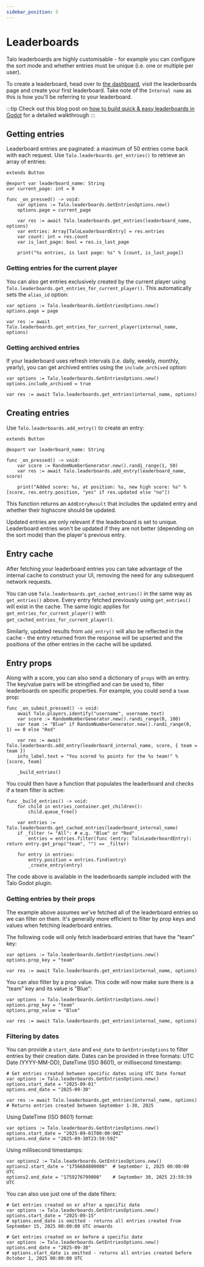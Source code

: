 ```yaml
---
sidebar_position: 5
---
```


# Leaderboards

Talo leaderboards are highly customisable - for example you can configure the sort mode and whether entries must be unique (i.e. one or multiple per user).

To create a leaderboard, head over to [the dashboard](https://dashboard.trytalo.com), visit the leaderboards page and create your first leaderboard. Take note of the `Internal name` as this is how you'll be referring to your leaderboard.

:::tip
Check out this blog post on [how to build quick & easy leaderboards in Godot](https://trytalo.com/blog/leaderboards-godot?utm_source=docs&utm_medium=tip) for a detailed walkthrough
:::

## Getting entries

Leaderboard entries are paginated: a maximum of 50 entries come back with each request. Use `Talo.leaderboards.get_entries()` to retrieve an array of entries:

```gdscript title="get_entries_button.gd"
extends Button

@export var leaderboard_name: String
var current_page: int = 0

func _on_pressed() -> void:
	var options := Talo.leaderboards.GetEntriesOptions.new()
	options.page = current_page

	var res := await Talo.leaderboards.get_entries(leaderboard_name, options)
	var entries: Array[TaloLeaderboardEntry] = res.entries
	var count: int = res.count
	var is_last_page: bool = res.is_last_page

	print("%s entries, is last page: %s" % [count, is_last_page])
```

### Getting entries for the current player

You can also get entries exclusively created by the current player using `Talo.leaderboards.get_entries_for_current_player()`. This automatically sets the `alias_id` option:

```gdscript
var options := Talo.leaderboards.GetEntriesOptions.new()
options.page = page

var res := await Talo.leaderboards.get_entries_for_current_player(internal_name, options)
```

### Getting archived entries

If your leaderboard uses refresh intervals (i.e. daily, weekly, monthly, yearly), you can get archived entries using the `include_archived` option:

```gdscript
var options := Talo.leaderboards.GetEntriesOptions.new()
options.include_archived = true

var res := await Talo.leaderboards.get_entries(internal_name, options)
```

## Creating entries

Use `Talo.leaderboards.add_entry()` to create an entry:

```gdscript title="add_entry_button.gd"
extends Button

@export var leaderboard_name: String

func _on_pressed() -> void:
	var score := RandomNumberGenerator.new().randi_range(1, 50)
	var res := await Talo.leaderboards.add_entry(leaderboard_name, score)

	print("Added score: %s, at position: %s, new high score: %s" % [score, res.entry.position, "yes" if res.updated else "no"])
```

This function returns an `AddEntryResult` that includes the updated entry and whether their highscore should be updated.

Updated entries are only relevant if the leaderboard is set to unique. Leaderboard entries won't be updated if they are not better (depending on the sort mode) than the player's previous entry.

## Entry cache

After fetching your leaderboard entries you can take advantage of the internal cache to construct your UI, removing the need for any subsequent network requests.

You can use `Talo.leaderboards.get_cached_entries()` in the same way as `get_entries()` above. Every entry fetched previously using `get_entries()` will exist in the cache. The same logic applies for `get_entries_for_current_player()` with `get_cached_entries_for_current_player()`.

Similarly, updated results from `add_entry()` will also be reflected in the cache - the entry returned from the response will be upserted and the positions of the other entries in the cache will be updated.

## Entry props

Along with a score, you can also send a dictionary of `props` with an entry. The key/value pairs will be stringified and can be used to, filter leaderboards on specific properties. For example, you could send a `team` prop:

```gdscript
func _on_submit_pressed() -> void:
	await Talo.players.identify("username", username.text)
	var score := RandomNumberGenerator.new().randi_range(0, 100)
	var team := "Blue" if RandomNumberGenerator.new().randi_range(0, 1) == 0 else "Red"

	var res := await Talo.leaderboards.add_entry(leaderboard_internal_name, score, { team = team })
	info_label.text = "You scored %s points for the %s team!" % [score, team]

	_build_entries()
```

You could then have a function that populates the leaderboard and checks if a team filter is active:

```gdscript
func _build_entries() -> void:
	for child in entries_container.get_children():
		child.queue_free()

	var entries := Talo.leaderboards.get_cached_entries(leaderboard_internal_name)
	if _filter != "All": # e.g. "Blue" or "Red"
		entries = entries.filter(func (entry: TaloLeaderboardEntry): return entry.get_prop("team", "") == _filter)

	for entry in entries:
		entry.position = entries.find(entry)
		_create_entry(entry)
```

The code above is available in the leaderboards sample included with the Talo Godot plugin.

### Getting entries by their props

The example above assumes we've fetched all of the leaderboard entries so we can filter on them. It's generally more efficient to filter by prop keys and values when fetching leaderboard entries.

The following code will only fetch leaderboard entries that have the "team" key:

```gdscript
var options := Talo.leaderboards.GetEntriesOptions.new()
options.prop_key = "team"

var res := await Talo.leaderboards.get_entries(internal_name, options)
```

You can also filter by a prop value. This code will now make sure there is a "team" key and its value is "Blue":

```gdscript
var options := Talo.leaderboards.GetEntriesOptions.new()
options.prop_key = "team"
options.prop_value = "Blue"

var res := await Talo.leaderboards.get_entries(internal_name, options)
```

### Filtering by dates

You can provide a `start_date` and `end_date` to `GetEntriesOptions` to filter entries by their creation date. Dates can be provided in three formats: UTC Date (YYYY-MM-DD), DateTime (ISO 8601), or millisecond timestamp:

```gdscript
# Get entries created between specific dates using UTC Date format
var options := Talo.leaderboards.GetEntriesOptions.new()
options.start_date = "2025-09-01"
options.end_date = "2025-09-30"

var res := await Talo.leaderboards.get_entries(internal_name, options)
# Returns entries created between September 1-30, 2025
```

Using DateTime (ISO 8601) format:

```gdscript
var options := Talo.leaderboards.GetEntriesOptions.new()
options.start_date = "2025-09-01T00:00:00Z"
options.end_date = "2025-09-30T23:59:59Z"
```

Using millisecond timestamps:

```gdscript
var options2 := Talo.leaderboards.GetEntriesOptions.new()
options2.start_date = "1756684800000"  # September 1, 2025 00:00:00 UTC
options2.end_date = "1759276799000"    # September 30, 2025 23:59:59 UTC
```

You can also use just one of the date filters:

```gdscript
# Get entries created on or after a specific date
var options := Talo.leaderboards.GetEntriesOptions.new()
options.start_date = "2025-09-15"
# options.end_date is omitted - returns all entries created from September 15, 2025 00:00:00 UTC onwards
```

```gdscript
# Get entries created on or before a specific date
var options := Talo.leaderboards.GetEntriesOptions.new()
options.end_date = "2025-09-30"
# options.start_date is omitted - returns all entries created before October 1, 2025 00:00:00 UTC
```
